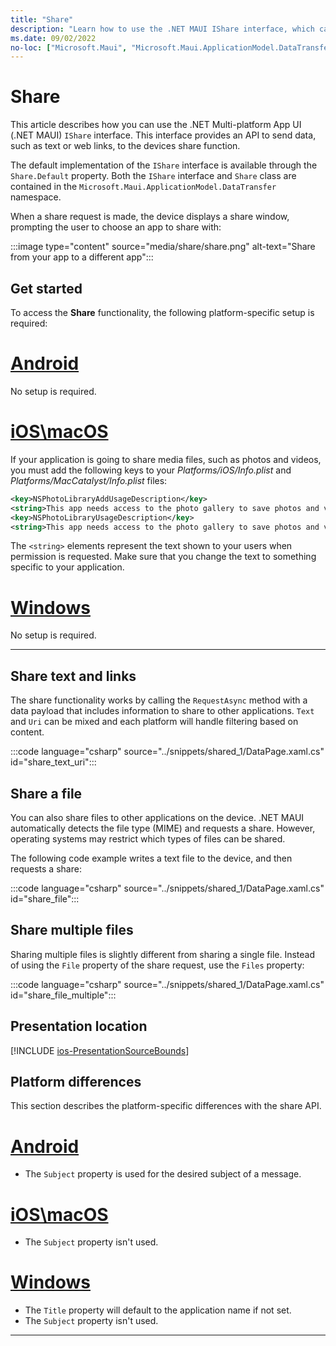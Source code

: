 ```yaml
---
title: "Share"
description: "Learn how to use the .NET MAUI IShare interface, which can share data, such as web links, to other applications on the device."
ms.date: 09/02/2022
no-loc: ["Microsoft.Maui", "Microsoft.Maui.ApplicationModel.DataTransfer"]
---
```


# Share

This article describes how you can use the .NET Multi-platform App UI (.NET MAUI) `IShare` interface. This interface provides an API to send data, such as text or web links, to the devices share function.

The default implementation of the `IShare` interface is available through the `Share.Default` property. Both the `IShare` interface and `Share` class are contained in the `Microsoft.Maui.ApplicationModel.DataTransfer` namespace.

When a share request is made, the device displays a share window, prompting the user to choose an app to share with:

:::image type="content" source="media/share/share.png" alt-text="Share from your app to a different app":::

## Get started

To access the **Share** functionality, the following platform-specific setup is required:

<!-- markdownlint-disable MD025 -->
# [Android](#tab/android)

No setup is required.

# [iOS\macOS](#tab/ios)

If your application is going to share media files, such as photos and videos, you must add the following keys to your _Platforms/iOS/Info.plist_ and _Platforms/MacCatalyst/Info.plist_ files:

```xml
<key>NSPhotoLibraryAddUsageDescription</key>
<string>This app needs access to the photo gallery to save photos and videos.</string>
<key>NSPhotoLibraryUsageDescription</key>
<string>This app needs access to the photo gallery to save photos and videos.</string>
```

The `<string>` elements represent the text shown to your users when permission is requested. Make sure that you change the text to something specific to your application.

# [Windows](#tab/windows)

No setup is required.

-----

## Share text and links

The share functionality works by calling the `RequestAsync` method with a data payload that includes information to share to other applications. `Text` and `Uri` can be mixed and each platform will handle filtering based on content.

:::code language="csharp" source="../snippets/shared_1/DataPage.xaml.cs" id="share_text_uri":::

## Share a file

You can also share files to other applications on the device. .NET MAUI automatically detects the file type (MIME) and requests a share. However, operating systems may restrict which types of files can be shared.

The following code example writes a text file to the device, and then requests a share:

:::code language="csharp" source="../snippets/shared_1/DataPage.xaml.cs" id="share_file":::

## Share multiple files

Sharing multiple files is slightly different from sharing a single file. Instead of using the `File` property of the share request, use the `Files` property:

:::code language="csharp" source="../snippets/shared_1/DataPage.xaml.cs" id="share_file_multiple":::

## Presentation location

[!INCLUDE [ios-PresentationSourceBounds](../includes/ios-PresentationSourceBounds.md)]

## Platform differences

This section describes the platform-specific differences with the share API.

<!-- markdownlint-disable MD025 -->
<!-- markdownlint-disable MD024 -->
# [Android](#tab/android)

- The `Subject` property is used for the desired subject of a message.

# [iOS\macOS](#tab/ios)

- The `Subject` property isn't used.

# [Windows](#tab/windows)

- The `Title` property will default to the application name if not set.
- The `Subject` property isn't used.

-----
<!-- markdownlint-enable MD024 -->
<!-- markdownlint-enable MD025 -->
